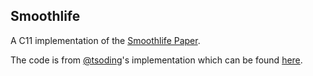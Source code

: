 ## Smoothlife

A C11 implementation of the [Smoothlife Paper](https://arxiv.org/abs/1111.1567).

The code is from [@tsoding](https://github.com/tsoding)'s implementation which can be
found [here](https://github.com/tsoding/SmoothLife).